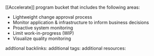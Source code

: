 [[Accelerate]] program bucket that includes the following areas:
-   Lightweight change approval process
-   Monitor application & infrastructure to inform business decisions
-   Proactive system monitoring
-   Limit work-in-progress (WIP)
-   Visualize quality monitoring


addtional backlinks:
additional tags:
additional resources:
